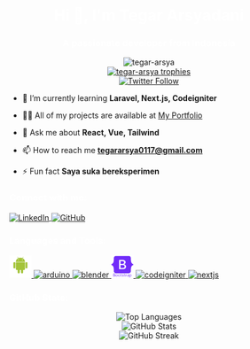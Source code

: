 <h1 align="center" style="color:white;">Hi 👋, I'm Tegar Arsyadani</h1>
<h3 align="center" style="color:white;">A passionate developer from Indonesia</h3>

<div align="center">
  <img src="https://komarev.com/ghpvc/?username=tegar-arsya&label=Profile%20views&color=0e75b6&style=flat" alt="tegar-arsya" />
</div>

<div align="center">
  <a href="https://github.com/ryo-ma/github-profile-trophy">
    <img src="https://github-profile-trophy.vercel.app/?username=tegar-arsya&theme=darkhub&no-frame=true&row=1&column=7" alt="tegar-arsya trophies" />
  </a>
</div>

<div align="center">
  <a href="https://twitter.com/" target="_blank">
    <img src="https://img.shields.io/twitter/follow/?logo=twitter&style=for-the-badge" alt="Twitter Follow" />
  </a>
</div>

- 🌱 I’m currently learning **Laravel, Next.js, Codeigniter**

- 👨‍💻 All of my projects are available at [My Portfolio](https://portofolio-project.tegararsyadani.my.id/)

- 💬 Ask me about **React, Vue, Tailwind**

- 📫 How to reach me **tegararsya0117@gmail.com**

- ⚡ Fun fact **Saya suka bereksperimen**

<h3 align="left" style="color:white;">Connect with me:</h3>
<p align="left">
  <a href="https://linkedin.com/in/tegar-arsya" target="blank">
    <img align="center" src="https://img.icons8.com/color/48/000000/linkedin.png" alt="LinkedIn"/>
  </a>
  <a href="https://github.com/tegar-arsya" target="blank">
    <img align="center" src="https://img.icons8.com/fluency/48/000000/github.png" alt="GitHub"/>
  </a>
</p>

<h3 align="left" style="color:white;">Languages and Tools:</h3>
<p align="left"> 
  <a href="https://developer.android.com" target="_blank"> 
    <img src="https://raw.githubusercontent.com/devicons/devicon/master/icons/android/android-original-wordmark.svg" alt="android" width="40" height="40"/>
  </a> 
  <a href="https://www.arduino.cc/" target="_blank"> 
    <img src="https://cdn.worldvectorlogo.com/logos/arduino-1.svg" alt="arduino" width="40" height="40"/>
  </a> 
  <a href="https://www.blender.org/" target="_blank"> 
    <img src="https://download.blender.org/branding/community/blender_community_badge_white.svg" alt="blender" width="40" height="40"/>
  </a> 
  <a href="https://getbootstrap.com" target="_blank"> 
    <img src="https://raw.githubusercontent.com/devicons/devicon/master/icons/bootstrap/bootstrap-plain-wordmark.svg" alt="bootstrap" width="40" height="40"/>
  </a>
  <a href="https://codeigniter.com" target="_blank"> 
    <img src="https://cdn.worldvectorlogo.com/logos/codeigniter.svg" alt="codeigniter" width="40" height="40"/>
  </a> 
  <a href="https://nextjs.org/" target="_blank">
    <img src="https://cdn.worldvectorlogo.com/logos/nextjs-2.svg" alt="nextjs" width="40" height="40"/>
  </a>
  <!-- Add more icons as needed -->
</p>

<h3 align="left" style="color:white;">GitHub Stats:</h3>
<div align="center">
  <img src="https://github-readme-stats.vercel.app/api/top-langs?username=tegar-arsya&show_icons=true&locale=en&layout=compact&theme=dark" alt="Top Languages" />
</div>

<div align="center">
  <img src="https://github-readme-stats.vercel.app/api?username=tegar-arsya&show_icons=true&locale=en&theme=dark" alt="GitHub Stats" />
</div>

<div align="center">
  <img src="https://github-readme-streak-stats.herokuapp.com/?user=tegar-arsya&theme=black-ice" alt="GitHub Streak" />
</div>
